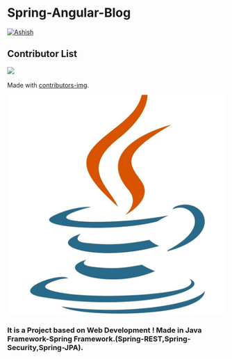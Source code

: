 # Spring-Angular-Blog

[![Ashish](https://img.shields.io/badge/Maintained%20By-%20Ashish-brightgreen)](https://github.com/ashish-devv/Spring-Angular-Blog)

## Contributor List

<a href="https://github.com/ashish-devv/Spring-Angular-Blog/graphs/contributors">
  <img src="https://contributors-img.web.app/image?repo=ashish-devv/Spring-Angular-Blog" />
</a>

Made with [contributors-img](https://contributors-img.web.app).

![java](https://raw.githubusercontent.com/github/explore/80688e429a7d4ef2fca1e82350fe8e3517d3494d/topics/java/java.png)

 ### It is a Project based on Web Development ! Made in Java Framework-Spring Framework.(Spring-REST,Spring-Security,Spring-JPA).
